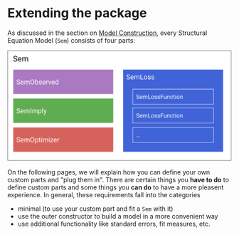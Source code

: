 # Extending the package

As discussed in the section on [Model Construction](@ref), every Structural Equation Model (`Sem`) consists of four parts:

![SEM concept typed](../assets/concept_typed.svg)

On the following pages, we will explain how you can define your own custom parts and "plug them in". There are certain things you **have to do** to define custom parts and some things you **can do** to have a more pleasent experience. In general, these requirements fall into the categories
- minimal (to use your custom part and fit a `Sem` with it)
- use the outer constructor to build a model in a more convenient way
- use additional functionality like standard errors, fit measures, etc.